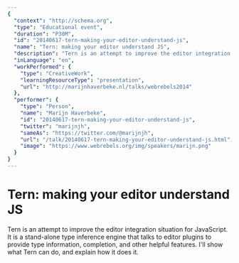 ```yaml
---
{
  "context": "http://schema.org",
  "type": "Educational event",
  "duration": "P30M",
  "id": "20140617-tern-making-your-editor-understand-js",
  "name": "Tern: making your editor understand JS",
  "description": "Tern is an attempt to improve the editor integration situation for JavaScript. It is a stand-alone type inference engine that talks to editor plugins to provide type information, completion, and other helpful features. I'll show what Tern can do, and explain how it does it.",
  "inLanguage": "en",
  "workPerformed": {
    "type": "CreativeWork",
    "learningResourceType": "presentation",
    "url": "http://marijnhaverbeke.nl/talks/webrebels2014"
  },
  "performer": {
    "type": "Person",
    "name": "Marijn Haverbeke",
    "id": "20140617-tern-making-your-editor-understand-js",
    "twitter": "marijnjh",
    "sameAs": "https://twitter.com/@marijnjh",
    "url": "/talk/20140617-tern-making-your-editor-understand-js.html",
    "image": "https://www.webrebels.org/img/speakers/marijn.png"
  }
}
---
```

# Tern: making your editor understand JS

Tern is an attempt to improve the editor integration situation for JavaScript. It is a stand-alone type inference engine that talks to editor plugins to provide type information, completion, and other helpful features. I'll show what Tern can do, and explain how it does it.